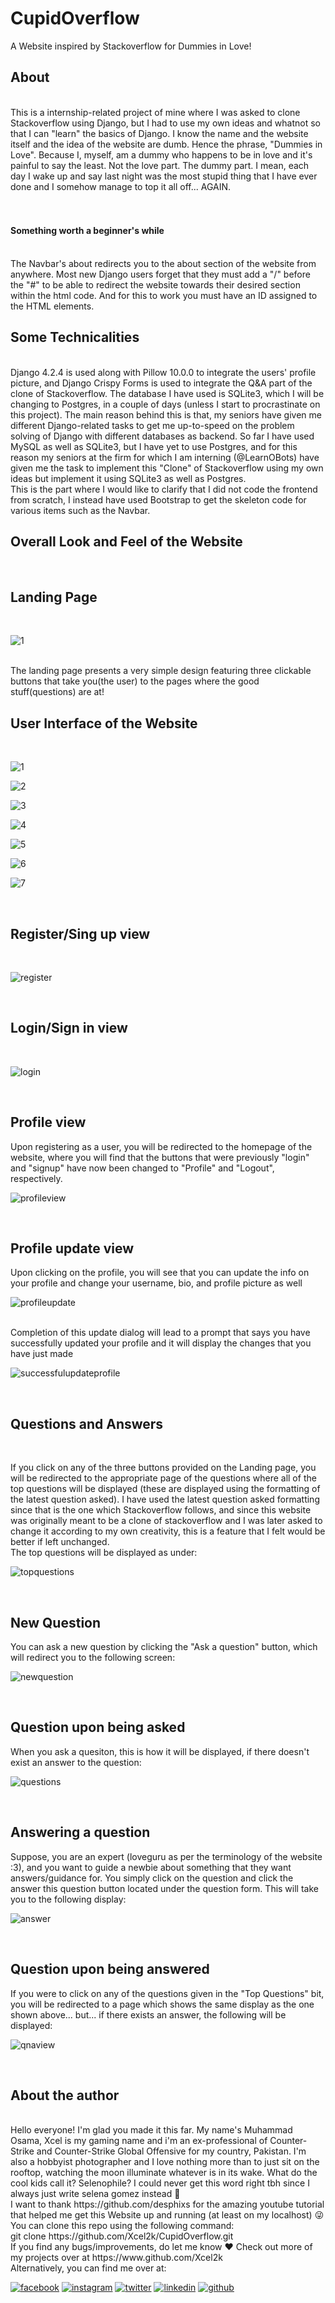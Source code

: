 # CupidOverflow

A Website inspired by Stackoverflow for Dummies in Love!

<h2>About</h2>
<br>
This is a internship-related project of mine where I was asked to clone Stackoverflow using Django, but I had to use my own ideas and whatnot so that I can "learn" the basics
of Django. I know the name and the website itself and the idea of the website are dumb. Hence the phrase, "Dummies in Love". Because I, myself, am a dummy who happens to be in
love and it's painful to say the least. Not the love part. The dummy part. I mean, each day I wake up and say last night was the most stupid thing that I have ever done 
and I somehow manage to top it all off... AGAIN. 
<br>
<br>
<br>
<h4>Something worth a beginner's while</h4>
<br>
The Navbar's about redirects you to the about section of the website from anywhere. Most new Django users forget that they must add a "/" before the "#" to be able to redirect the website towards 
their desired section within the html code. And for this to work you must have an ID assigned to the HTML elements. 


<br>
<h2>Some Technicalities</h2>
<br>
Django 4.2.4 is used along with Pillow 10.0.0 to integrate the users' profile picture, and Django Crispy Forms is used to integrate the Q&A part of the clone of Stackoverflow.
The database I have used is SQLite3, which I will be changing to Postgres, in a couple of days (unless I start to procrastinate on this project). The main reason behind this is that,
my seniors have given me different Django-related tasks to get me up-to-speed on the problem solving of Django with different databases as backend. So far I have used MySQL as well as SQLite3,
but I have yet to use Postgres, and for this reason my seniors at the firm for which I am interning (@LearnOBots) have given me the task to implement this "Clone" of Stackoverflow using my own
ideas but implement it using SQLite3 as well as Postgres. 
<br>
This is the part where I would like to clarify that I did not code the frontend from scratch, I instead have used Bootstrap to get the skeleton code for various items such as the Navbar.
<br>
<h2>Overall Look and Feel of the Website</h2>
<br>
<h2>Landing Page</h2>
<br>

![1](https://github.com/Xcel2k/CupidOverflow/assets/79083282/8c4dd8f5-f55b-4b0b-bd15-38572884e2cc)


<br>
The landing page presents a very simple design featuring three clickable buttons that take you(the user) to the pages where the good stuff(questions) are at!
<h2>User Interface of the Website</h2>
<br>


![1](https://github.com/Xcel2k/CupidOverflow/assets/79083282/7b2ac608-8aca-4d4c-b295-d01a105d7d65)


![2](https://github.com/Xcel2k/CupidOverflow/assets/79083282/be28911b-7012-48ce-8233-510d4d94fa45)


![3](https://github.com/Xcel2k/CupidOverflow/assets/79083282/5a9d5e50-9f28-4203-9e6b-411b437feb88)

![4](https://github.com/Xcel2k/CupidOverflow/assets/79083282/72746ed0-56fc-4055-81b8-d29e720e2748)


![5](https://github.com/Xcel2k/CupidOverflow/assets/79083282/d4283c8e-3ce8-4282-a4fe-c3c6deeb4a54)


![6](https://github.com/Xcel2k/CupidOverflow/assets/79083282/5d49c907-d944-4f6d-931a-f41c999999fd)


![7](https://github.com/Xcel2k/CupidOverflow/assets/79083282/143ebe3c-9b35-4e82-960e-bd69159a949d)


<br>

<h2>Register/Sing up view</h2>
<br>


![register](https://github.com/Xcel2k/CupidOverflow/assets/79083282/5f402524-b31a-4fe0-b874-15101ae11ab8)



<br>
<h2>Login/Sign in view</h2>
<br>

![login](https://github.com/Xcel2k/CupidOverflow/assets/79083282/1ccd31b4-ebda-4ce9-8066-22943467ed86)


<br>

<h2>Profile view</h2>
Upon registering as a user, you will be redirected to the homepage of the website, where you will find that the buttons that were previously "login" and "signup" have now been changed to 
"Profile" and "Logout", respectively.
<br>


![profileview](https://github.com/Xcel2k/CupidOverflow/assets/79083282/85fb67e6-2594-4d31-8f2d-8a15cf4e551a)


<br>
<h2>Profile update view</h2>
Upon clicking on the profile, you will see that you can update the info on your profile and change your username, bio, and profile picture as well
<br>


![profileupdate](https://github.com/Xcel2k/CupidOverflow/assets/79083282/e7e0b4b4-529e-48f2-83f4-8f7239253fd2)



<br>
Completion of this update dialog will lead to a prompt that says you have successfully updated your profile and it will display the changes that you have just made

![successfulupdateprofile](https://github.com/Xcel2k/CupidOverflow/assets/79083282/0025e5c3-55b7-4046-9904-a4f08ad499b4)


<br>
<h2>Questions and Answers</h2>
<br>

If you click on any of the three buttons provided on the Landing page, you will be redirected to the appropriate page of the questions where all of the top questions will be displayed (these are
displayed using the formatting of the latest question asked). I have used the latest question asked formatting since that is the one which Stackoverflow follows, and since this website was 
originally meant to be a clone of stackoverflow and I was later asked to change it according to my own creativity, this is a feature that I felt would be better if left unchanged.
<br>
The top questions will be displayed as under:
<br>

![topquestions](https://github.com/Xcel2k/CupidOverflow/assets/79083282/ce6e6bf4-b4e9-4642-acba-7a03a93f25b7)

<br>

<h2>New Question</h2>
You can ask a new question by clicking the "Ask a question" button, which will redirect you to the following screen:
<br>

![newquestion](https://github.com/Xcel2k/CupidOverflow/assets/79083282/52a067e4-8570-4ae8-bc8c-fbfa1206f5d7)


<br>




<h2>Question upon being asked</h2>
When you ask a quesiton, this is how it will be displayed, if there doesn't exist an answer to the question:
<br>

![questions](https://github.com/Xcel2k/CupidOverflow/assets/79083282/dd48654f-e538-4c47-b1e4-27ff9f635002)


<br>

<h2>Answering a question</h2>
Suppose, you are an expert (loveguru as per the terminology of the website :3), and you want to guide a newbie about something that they want answers/guidance for. 
You simply click on the question and click the answer this question button located under the question form. This will take you to the following display:

<br>


![answer](https://github.com/Xcel2k/CupidOverflow/assets/79083282/42b88b25-25ad-4225-8526-923957181989)




<br>



<h2>Question upon being answered</h2>
If you were to click on any of the questions given in the "Top Questions" bit, you will be redirected to a page which shows the same display as the one shown above... but... 
if there exists an answer, the following will be displayed:
<br>

![qnaview](https://github.com/Xcel2k/CupidOverflow/assets/79083282/234311fd-e19e-4ce0-82fb-327c58e861b9)


<br>

<h2>About the author</h2>

<br>
Hello everyone! I'm glad you made it this far. My name's Muhammad Osama, Xcel is my gaming name and i'm an ex-professional of Counter-Strike and Counter-Strike Global Offensive for my country, Pakistan. I'm also a hobbyist photographer 
and I love nothing more than to just sit on the rooftop, watching the moon illuminate whatever is in its wake. What do the cool kids call it? Selenophile? I could never get this word right tbh since I always just write selena gomez instead 🥰
<br> 
I want to thank https://github.com/desphixs for the amazing youtube tutorial that helped me get this Website up and running (at least on my localhost) 😜
<br>
You can clone this repo using the following command:
<br>
git clone https://github.com/Xcel2k/CupidOverflow.git 
<br>
If you find any bugs/improvements, do let me know ❤️
Check out more of my projects over at https://www.github.com/Xcel2k
<br>
Alternatively, you can find me over at:
<br>
<!-- display the social media buttons in your README -->

[![facebook](https://github.com/shikhar1020jais1/Git-Social/blob/master/Icons/Facebook.png (Facebook))][1]
[![instagram](https://github.com/shikhar1020jais1/Git-Social/blob/master/Icons/Instagram.png (Instagram))][2]
[![twitter](https://github.com/shikhar1020jais1/Git-Social/blob/master/Icons/Twitter.png (Twitter))][3]
[![linkedin](https://github.com/shikhar1020jais1/Git-Social/blob/master/Icons/LinkedIn.png (LinkedIn))][4]
[![github](https://github.com/shikhar1020jais1/Git-Social/blob/master/Icons/Github.png (Github))][5]


<!-- To Link your profile to the media buttons -->

[1]: https://www.facebook.com/mohammad.osama1257
[2]: https://www.instagram.com/mohammad_xcel_osama
[3]: https://www.twitter.com/Xcel2k
[4]: https://www.linkedin.com/in/Xcel2k
[5]: https://www.github.com/Xcel2k

























